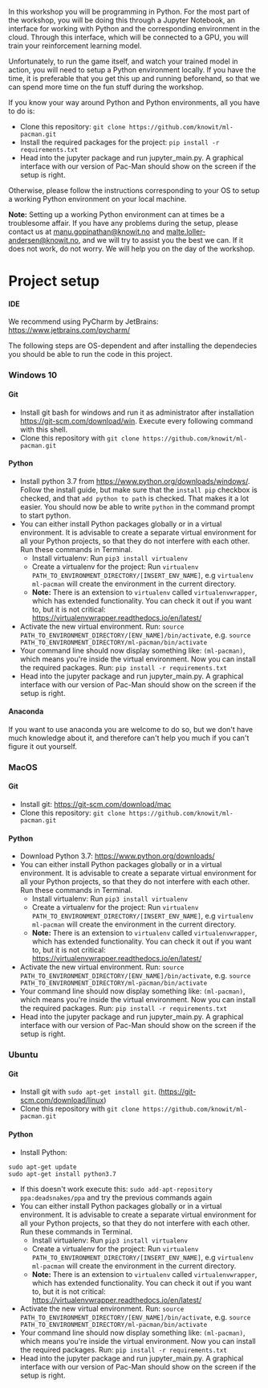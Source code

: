 
In this workshop you will be programming in Python.
For the most part of the workshop, you will be doing this through a Jupyter Notebook,
an interface for working with Python and the corresponding environment in the cloud.
Through this interface,  which will be connected to a GPU,
you will train your reinforcement learning model.

Unfortunately, to run the game itself, and watch your trained model in action,
you will need to setup a Python environment locally.
If you have the time, it is preferable that you get this up and running beforehand,
so that we can spend more time on the fun stuff during the workshop.

If you know your way around Python and Python environments, all you have to do is:
 * Clone this repository: ```git clone https://github.com/knowit/ml-pacman.git```
 * Install the required packages for the project: `pip install -r requirements.txt`
 * Head into the jupyter package and run jupyter_main.py.
 A graphical interface with our version of Pac-Man should show on the screen if the setup is right.

Otherwise, please follow the instructions corresponding to your OS
to setup a working Python environment on your local machine.

**Note:** Setting up a working Python environment can at times be a troublesome affair.
If you have any problems during the setup, please contact us at manu.gopinathan@knowit.no
and malte.loller-andersen@knowit.no, and we will try to assist you the best we can.
If it does not work, do not worry. We will help you on the day of the workshop.

# Project setup

#### IDE
We recommend using PyCharm by JetBrains: https://www.jetbrains.com/pycharm/

The following steps are OS-dependent and after installing the dependecies you should be able to run the code in this project.

### Windows 10

#### Git
* Install git bash for windows and run it as administrator after installation https://git-scm.com/download/win. Execute every following command with this shell.
* Clone this repository with ```git clone https://github.com/knowit/ml-pacman.git```


#### Python

* Install python 3.7 from https://www.python.org/downloads/windows/. Follow the install guide, but make sure that the `install pip` checkbox is checked, and that `add python to path` is checked. That makes it a lot easier. You should now be able to write `python` in the command prompt to start python.
* You can either install Python packages globally or in a virtual environment.
It is advisable to create a separate virtual environment for all your Python projects,
so that they do not interfere with each other.
Run these commands in Terminal.
    - Install virtualenv: Run `pip3 install virtualenv`
    - Create a virtualenv for the project: Run `virtualenv PATH_TO_ENVIRONMENT_DIRECTORY/[INSERT_ENV_NAME]`,
    e.g `virtualenv ml-pacman` will create the environment in the current directory.
    - **Note:** There is an extension to `virtualenv` called `virtualenvwrapper`,
    which has extended functionality. You can check it out if you want to, but it is not critical:
    https://virtualenvwrapper.readthedocs.io/en/latest/
* Activate the new virtual environment. Run: `source PATH_TO_ENVIRONMENT_DIRECTORY/[ENV_NAME]/bin/activate`,
e.g. `source PATH_TO_ENVIRONMENT_DIRECTORY/ml-pacman/bin/activate`
* Your command line should now display something like: `(ml-pacman)`,
which means you're inside the virtual environment. Now you can install the required packages. Run:
`pip install -r requirements.txt`
* Head into the jupyter package and run jupyter_main.py.
 A graphical interface with our version of Pac-Man should show on the screen if the setup is right.


#### Anaconda

If you want to use anaconda you are welcome to do so, but we don't have much knowledge about it, and therefore can't help you much if you can't figure it out yourself.

### MacOS

#### Git
* Install git: https://git-scm.com/download/mac
* Clone this repository: ```git clone https://github.com/knowit/ml-pacman.git```

#### Python
* Download Python 3.7: https://www.python.org/downloads/
* You can either install Python packages globally or in a virtual environment.
It is advisable to create a separate virtual environment for all your Python projects,
so that they do not interfere with each other.
Run these commands in Terminal.
    - Install virtualenv: Run `pip3 install virtualenv`
    - Create a virtualenv for the project: Run `virtualenv PATH_TO_ENVIRONMENT_DIRECTORY/[INSERT_ENV_NAME]`,
    e.g `virtualenv ml-pacman` will create the environment in the current directory.
    - **Note:** There is an extension to `virtualenv` called `virtualenvwrapper`,
    which has extended functionality. You can check it out if you want to, but it is not critical:
    https://virtualenvwrapper.readthedocs.io/en/latest/
* Activate the new virtual environment. Run: `source PATH_TO_ENVIRONMENT_DIRECTORY/[ENV_NAME]/bin/activate`,
e.g. `source PATH_TO_ENVIRONMENT_DIRECTORY/ml-pacman/bin/activate`
* Your command line should now display something like: `(ml-pacman)`,
which means you're inside the virtual environment. Now you can install the required packages. Run:
`pip install -r requirements.txt`
* Head into the jupyter package and run jupyter_main.py.
 A graphical interface with our version of Pac-Man should show on the screen if the setup is right.

### Ubuntu
#### Git
* Install git with ```sudo apt-get install git```. (https://git-scm.com/download/linux)
* Clone this repository with ```git clone https://github.com/knowit/ml-pacman.git```

#### Python
* Install Python:
```
sudo apt-get update
sudo apt-get install python3.7
```
* If this doesn't work execute this: `sudo add-apt-repository ppa:deadsnakes/ppa` and try the previous commands again
* You can either install Python packages globally or in a virtual environment.
It is advisable to create a separate virtual environment for all your Python projects,
so that they do not interfere with each other.
Run these commands in Terminal.
    - Install virtualenv: Run `pip3 install virtualenv`
    - Create a virtualenv for the project: Run `virtualenv PATH_TO_ENVIRONMENT_DIRECTORY/[INSERT_ENV_NAME]`,
    e.g `virtualenv ml-pacman` will create the environment in the current directory.
    - **Note:** There is an extension to `virtualenv` called `virtualenvwrapper`,
    which has extended functionality. You can check it out if you want to, but it is not critical:
    https://virtualenvwrapper.readthedocs.io/en/latest/
* Activate the new virtual environment. Run: `source PATH_TO_ENVIRONMENT_DIRECTORY/[ENV_NAME]/bin/activate`,
e.g. `source PATH_TO_ENVIRONMENT_DIRECTORY/ml-pacman/bin/activate`
* Your command line should now display something like: `(ml-pacman)`,
which means you're inside the virtual environment. Now you can install the required packages. Run:
`pip install -r requirements.txt`
* Head into the jupyter package and run jupyter_main.py.
 A graphical interface with our version of Pac-Man should show on the screen if the setup is right.

